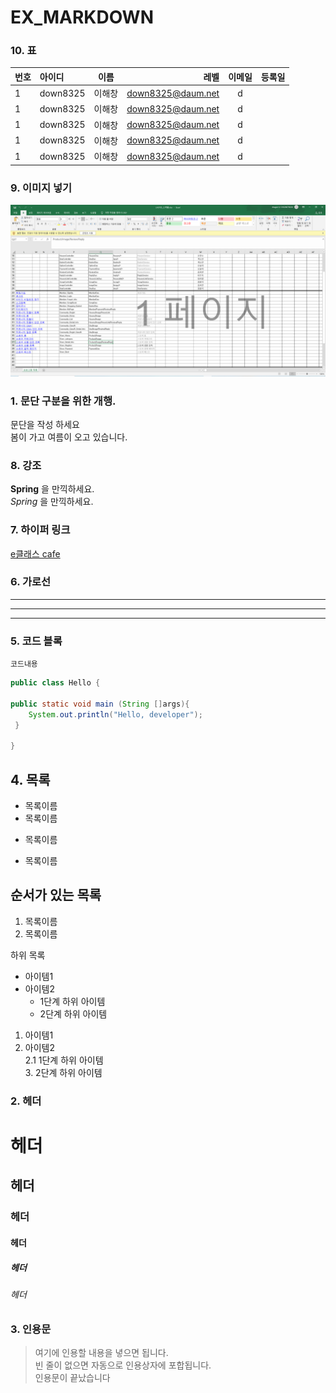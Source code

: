 # EX_MARKDOWN

### 10. 표
|번호|아이디|이름|레벨|이메일|등록일|
|:------|:-------------|:------:|------:|:------:|------:|
|1     |down8325|이해창|down8325@daum.net|d
|1     |down8325|이해창|down8325@daum.net|d
|1     |down8325|이해창|down8325@daum.net|d
|1     |down8325|이해창|down8325@daum.net|d
|1     |down8325|이해창|down8325@daum.net|d


### 9. 이미지 넣기  
![e클래스 cafe](https://github.com/leehaechang/EX_MARKDOWN/blob/main/design01.png "e클래스 cafe 입니다")


### 1. 문단 구분을 위한 개행.
문단을 작성 하세요  
봄이 가고 여름이 오고 있습니다.  

### 8. 강조
**Spring** 을 만끽하세요.  
*Spring* 을 만끽하세요.  


### 7. 하이퍼 링크
[e클래스 cafe](https://cafe.naver.com/kndjang "e클래스 cafe 입니다")





### 6. 가로선
---  
***
---

### 5. 코드 블록
``` 프로그래밍 언어  
코드내용  
```

```java  
public class Hello {

public static void main (String []args){
    System.out.println("Hello, developer");
 }

}

```
## 4. 목록
* 목록이름  
* 목록이름
- 목록이름  
+ 목록이름  

## 순서가 있는 목록
1. 목록이름  
2. 목록이름

하위 목록  

- 아이템1  
- 아이템2  
    - 1단계 하위 아이템  
     * 2단계 하위 아이템  
1. 아이템1  
2. 아이템2  
      2.1 1단계 하위 아이템  
         3. 2단계 하위 아이템
### 2. 헤더  
# 헤더  
## 헤더  
### 헤더  
#### 헤더  
##### 헤더  
###### 헤더  

### 3. 인용문  
> 여기에 인용할 내용을 녛으면 됩니다.  
> 빈 줄이 없으면 자동으로 인용상자에 포합됩니다.  
> 인용문이 끝났습니다  
